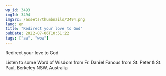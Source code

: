 ```yaml
---
wp_id: 3493
imgId: 3494
imgSrc: /assets/thumbnails/3494.png
lang: en
title: "Redirect your love to God"
pubDate: 2022-07-06T10:51:22
tags: ["aa", "wow"]
---
```


<!-- page: 6 -->

<p>Redirect your love to God</p>
<p>Listen to some Word of Wisdom from Fr. Daniel Fanous from St. Peter & St. Paul, Berkeley NSW, Australia</p>
